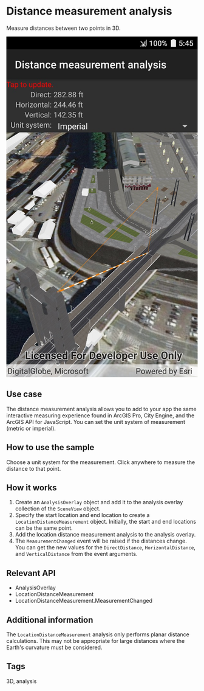 # Distance measurement analysis

Measure distances between two points in 3D.

![screenshot](DistanceMeasurement.jpg)

## Use case

The distance measurement analysis allows you to add to your app the same interactive measuring experience found in ArcGIS Pro, City Engine, and the ArcGIS API for JavaScript. You can set the unit system of measurement (metric or imperial).

## How to use the sample

Choose a unit system for the measurement. Click anywhere to measure the distance to that point.

## How it works

1. Create an `AnalysisOverlay` object and add it to the analysis overlay collection of the `SceneView` object.
2. Specify the start location and end location to create a `LocationDistanceMeasurement` object. Initially, the start and end locations can be the same point.
3. Add the location distance measurement analysis to the analysis overlay.
4. The `MeasurementChanged` event will be raised if the distances change. You can get the new values for the `DirectDistance`, `HorizontalDistance`, and `VerticalDistance` from the event arguments.

## Relevant API

* AnalysisOverlay
* LocationDistanceMeasurement
* LocationDistanceMeasurement.MeasurementChanged

## Additional information

The `LocationDistanceMeasurement` analysis only performs planar distance calculations. This may not be appropriate for large distances where the Earth's curvature must be considered.

## Tags

3D, analysis
